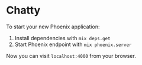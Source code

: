 # Chatty

To start your new Phoenix application:

1. Install dependencies with `mix deps.get`
2. Start Phoenix endpoint with `mix phoenix.server`

Now you can visit `localhost:4000` from your browser.

